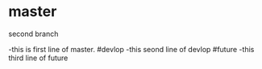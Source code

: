 # master
second branch

-this is first line of master.
#devlop
-this seond line of devlop
#future
-this third line of future
